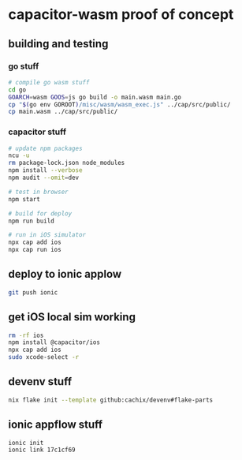 # capacitor-wasm proof of concept

## building and testing

### go stuff

```sh
# compile go wasm stuff
cd go
GOARCH=wasm GOOS=js go build -o main.wasm main.go
cp "$(go env GOROOT)/misc/wasm/wasm_exec.js" ../cap/src/public/
cp main.wasm ../cap/src/public/
```

### capacitor stuff

```sh
# update npm packages
ncu -u
rm package-lock.json node_modules
npm install --verbose
npm audit --omit=dev

# test in browser
npm start

# build for deploy
npm run build

# run in iOS simulator
npx cap add ios
npx cap run ios
```

## deploy to ionic applow

```sh
git push ionic
```

## get iOS local sim working

```sh
rm -rf ios
npm install @capacitor/ios
npx cap add ios
sudo xcode-select -r
```

## devenv stuff

```sh
nix flake init --template github:cachix/devenv#flake-parts
```

## ionic appflow stuff

```sh
ionic init
ionic link 17c1cf69
```
